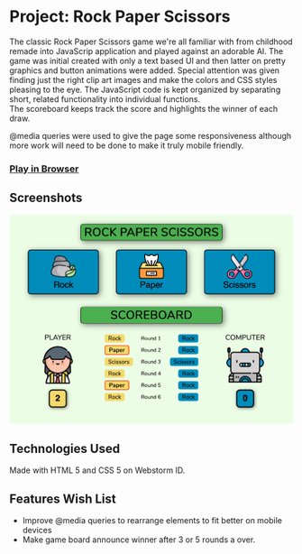 # Project: Rock Paper Scissors

The classic Rock Paper Scissors game we're all familiar with from childhood remade into JavaScrip application and played against an adorable AI.
The game was initial created with only a text based UI and then latter on pretty graphics and button animations were added.
Special attention was given finding just the right clip art images and make the colors and CSS styles pleasing to the eye.
The JavaScript code is kept organized by separating short, related functionality into individual functions.   
The scoreboard keeps track the score and highlights the winner of each draw.

@media queries were used to give the page some responsiveness although more work will need to be done to make it truly mobile friendly.

### [Play in Browser](https://winplam.github.io/rock-paper-scissors/)

## Screenshots
![Desktop](/screenshots/rock-paper-scissors-page.png)

## Technologies Used
Made with HTML 5 and CSS 5 on Webstorm ID.

## Features Wish List
* Improve @media queries to rearrange elements to fit better on mobile devices
* Make game board announce winner after 3 or 5 rounds a over.